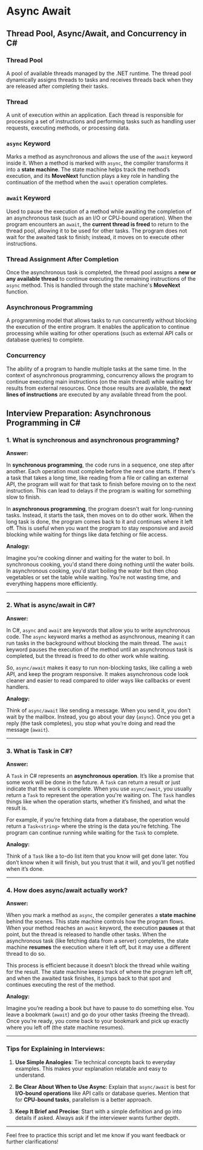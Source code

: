 # Async Await

## Thread Pool, Async/Await, and Concurrency in C#

### Thread Pool
A pool of available threads managed by the .NET runtime. 
The thread pool dynamically assigns threads to tasks and 
receives threads back when they are released after completing 
their tasks.

### Thread
A unit of execution within an application. Each thread is responsible for processing 
a set of instructions and performing tasks such as handling user requests, 
executing methods, or processing data.

### `async` Keyword
Marks a method as asynchronous and allows the use of the `await` keyword inside it. 
When a method is marked with `async`, the compiler transforms it into a **state machine**. 
The state machine helps track the method’s execution, and its **MoveNext** function 
plays a key role in handling the continuation of the method when the `await` operation completes.

### `await` Keyword
Used to pause the execution of a method while awaiting the completion of an asynchronous task 
(such as an I/O or CPU-bound operation). When the program encounters an `await`, 
the **current thread is freed** to return to the thread pool, 
allowing it to be used for other tasks. The program does not wait for the awaited task to finish; 
instead, it moves on to execute other instructions.

### Thread Assignment After Completion
Once the asynchronous task is completed, the thread pool assigns a **new or any available thread** 
to continue executing the remaining instructions of the `async` method. 
This is handled through the state machine's **MoveNext** function.

### Asynchronous Programming
A programming model that allows tasks to run concurrently without blocking the execution of the entire program. 
It enables the application to continue processing while waiting for other operations 
(such as external API calls or database queries) to complete.

### Concurrency
The ability of a program to handle multiple tasks at the same time. 
In the context of asynchronous programming, concurrency allows the program to continue executing main instructions 
(on the main thread) while waiting for results from external resources. Once those results are available, 
the **next lines of instructions** are executed by any available thread from the pool.

## Interview Preparation: Asynchronous Programming in C#

### 1. What is synchronous and asynchronous programming?

**Answer:**

In **synchronous programming**, the code runs in a sequence, one step after another. Each operation must complete before the next one starts. If there's a task that takes a long time, like reading from a file or calling an external API, the program will wait for that task to finish before moving on to the next instruction. This can lead to delays if the program is waiting for something slow to finish.

In **asynchronous programming**, the program doesn't wait for long-running tasks. Instead, it starts the task, then moves on to do other work. When the long task is done, the program comes back to it and continues where it left off. This is useful when you want the program to stay responsive and avoid blocking while waiting for things like data fetching or file access.

**Analogy:**

Imagine you're cooking dinner and waiting for the water to boil. In synchronous cooking, you'd stand there doing nothing until the water boils. In asynchronous cooking, you'd start boiling the water but then chop vegetables or set the table while waiting. You’re not wasting time, and everything happens more efficiently.

---

### 2. What is async/await in C#?

**Answer:**

In C#, `async` and `await` are keywords that allow you to write asynchronous code. The `async` keyword marks a method as asynchronous, meaning it can run tasks in the background without blocking the main thread. The `await` keyword pauses the execution of the method until an asynchronous task is completed, but the thread is freed to do other work while waiting.

So, `async/await` makes it easy to run non-blocking tasks, like calling a web API, and keep the program responsive. It makes asynchronous code look cleaner and easier to read compared to older ways like callbacks or event handlers.

**Analogy:**

Think of `async/await` like sending a message. When you send it, you don’t wait by the mailbox. Instead, you go about your day (`async`). Once you get a reply (the task completes), you stop what you’re doing and read the message (`await`).

---

### 3. What is Task in C#?

**Answer:**

A `Task` in C# represents an **asynchronous operation**. It’s like a promise that some work will be done in the future. A `Task` can return a result or just indicate that the work is complete. When you use `async/await`, you usually return a `Task` to represent the operation you're waiting on. The `Task` handles things like when the operation starts, whether it’s finished, and what the result is.

For example, if you’re fetching data from a database, the operation would return a `Task<string>` where the string is the data you’re fetching. The program can continue running while waiting for the `Task` to complete.

**Analogy:**

Think of a `Task` like a to-do list item that you know will get done later. You don’t know when it will finish, but you trust that it will, and you’ll get notified when it’s done.

---

### 4. How does async/await actually work?

**Answer:**

When you mark a method as `async`, the compiler generates a **state machine** behind the scenes. This state machine controls how the program flows. When your method reaches an `await` keyword, the execution **pauses** at that point, but the thread is released to handle other tasks. When the asynchronous task (like fetching data from a server) completes, the state machine **resumes** the execution where it left off, but it may use a different thread to do so.

This process is efficient because it doesn’t block the thread while waiting for the result. The state machine keeps track of where the program left off, and when the awaited task finishes, it jumps back to that spot and continues executing the rest of the method.

**Analogy:**

Imagine you’re reading a book but have to pause to do something else. You leave a bookmark (`await`) and go do your other tasks (freeing the thread). Once you’re ready, you come back to your bookmark and pick up exactly where you left off (the state machine resumes).

---

### Tips for Explaining in Interviews:
1. **Use Simple Analogies**: Tie technical concepts back to everyday examples. This makes your explanation relatable and easy to understand.
   
2. **Be Clear About When to Use Async**: Explain that `async/await` is best for **I/O-bound operations** like API calls or database queries. Mention that for **CPU-bound tasks**, parallelism is a better approach.

3. **Keep It Brief and Precise**: Start with a simple definition and go into details if asked. Always ask if the interviewer wants further depth.

---

Feel free to practice this script and let me know if you want feedback or further clarifications!
